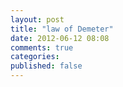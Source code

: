 ```yaml
---
layout: post
title: "law of Demeter"
date: 2012-06-12 08:08
comments: true
categories: 
published: false
---
```

